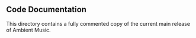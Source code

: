 ## Code Documentation

This directory contains a fully commented copy of the current main release of Ambient Music.  
